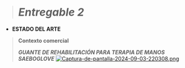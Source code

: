 > # *Entregable 2*
>
- **ESTADO DEL ARTE**
>
> **Contexto comercial**
>
> ***GUANTE DE REHABILITACIÓN PARA TERAPIA DE MANOS SAEBOGLOVE***
>[![Captura-de-pantalla-2024-09-03-220308.png](https://i.postimg.cc/GmSkX4sR/Captura-de-pantalla-2024-09-03-220308.png)](https://postimg.cc/yDcgdYPp)
>



